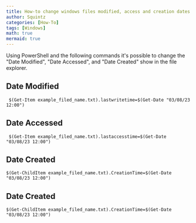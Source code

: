 ```yaml
---
title: How-to change windows files modified, access and creation dates with Powershell
author: Squintz
categories: [How-To]
tags: [Windows]
math: true
mermaid: true
---
```


Using PowerShell and the following commands it's possible to change the "Date Modified", "Date Accessed", and "Date Created" show in the file explorer.

## Date Modified
```
 $(Get-Item example_filed_name.txt).lastwritetime=$(Get-Date "03/08/23 12:00")
```

## Date Accessed
```
 $(Get-Item example_filed_name.txt).lastaccesstime=$(Get-Date "03/08/23 12:00")
```

## Date Created
```
$(Get-ChildItem example_filed_name.txt).CreationTime=$(Get-Date "03/08/23 12:00")
```

## Date Created
```
$(Get-ChildItem example_filed_name.txt).CreationTime=$(Get-Date "03/08/23 12:00")
```